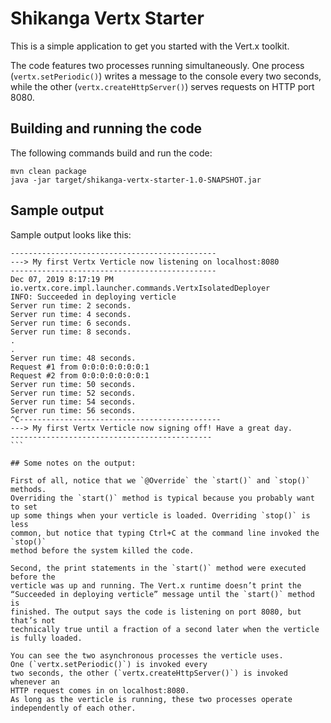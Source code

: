 # Shikanga Vertx Starter
This is a simple application to get you started with the Vert.x toolkit.
 
The code features
two processes running simultaneously. One process (`vertx.setPeriodic()`) 
writes a message to the
console every two seconds, while the other (`vertx.createHttpServer()`) 
serves requests on HTTP port 8080. 

## Building and running the code

The following commands build and run the code: 

```
mvn clean package
java -jar target/shikanga-vertx-starter-1.0-SNAPSHOT.jar
```
## Sample output 

Sample output looks like this: 

````
----------------------------------------------
---> My first Vertx Verticle now listening on localhost:8080
----------------------------------------------
Dec 07, 2019 8:17:19 PM io.vertx.core.impl.launcher.commands.VertxIsolatedDeployer
INFO: Succeeded in deploying verticle
Server run time: 2 seconds.
Server run time: 4 seconds.
Server run time: 6 seconds.
Server run time: 8 seconds.
.
.
Server run time: 48 seconds.
Request #1 from 0:0:0:0:0:0:0:1
Request #2 from 0:0:0:0:0:0:0:1
Server run time: 50 seconds.
Server run time: 52 seconds.
Server run time: 54 seconds.
Server run time: 56 seconds.
^C---------------------------------------------
---> My first Vertx Verticle now signing off! Have a great day.
---------------------------------------------
```

## Some notes on the output: 

First of all, notice that we `@Override` the `start()` and `stop()` methods. 
Overriding the `start()` method is typical because you probably want to set 
up some things when your verticle is loaded. Overriding `stop()` is less 
common, but notice that typing Ctrl+C at the command line invoked the `stop()` 
method before the system killed the code. 
 
Second, the print statements in the `start()` method were executed before the 
verticle was up and running. The Vert.x runtime doesn’t print the 
“Succeeded in deploying verticle” message until the `start()` method is 
finished. The output says the code is listening on port 8080, but that’s not
technically true until a fraction of a second later when the verticle is fully loaded. 
 
You can see the two asynchronous processes the verticle uses. 
One (`vertx.setPeriodic()`) is invoked every 
two seconds, the other (`vertx.createHttpServer()`) is invoked whenever an 
HTTP request comes in on localhost:8080. 
As long as the verticle is running, these two processes operate 
independently of each other.